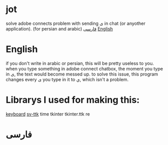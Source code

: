 # jot
solve adobe connects problem with sending ی in chat (or anyother application). (for persian and arabic)
[فارسی](https://github.com/BardiaB8/jot#فارسی)
[English](https://github.com/BardiaB8/jot#English)
# English
if you don't write in arabic or persian, this will be pretty useless to you.
when you type something in adobe connect chatbox, the moment you type in ی, the text would become messed up. to solve this issue, this program changes every ی you type in it to ي, which isn't a problem.
# Librarys I used for making this:
[keyboard](https://github.com/boppreh/keyboard)
[sv-ttk](https://github.com/rdbende/Sun-Valley-ttk-theme)
time
tkinter
tkinter.ttk
re
# فارسی
